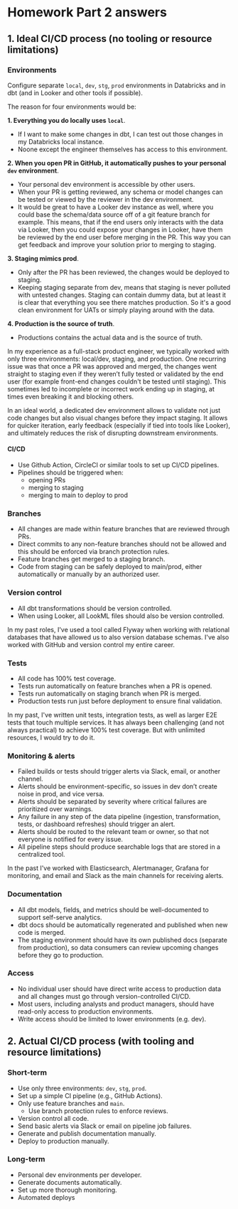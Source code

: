 # Homework Part 2 answers

## 1. Ideal CI/CD process (no tooling or resource limitations)

### Environments

Configure separate `local`, `dev`, `stg`, `prod` environments in Databricks and in dbt (and in Looker and other tools if possible). 

The reason for four environments would be:

**1. Everything you do locally uses `local`**. 

- If I want to make some changes in dbt, I can test out those changes in my Databricks local instance. 
- Noone except the engineer themselves has access to this environment.
   
**2. When you open PR in GitHub, it automatically pushes to your personal `dev` environment**. 

- Your personal dev environment is accessible by other users. 
- When your PR is getting reviewed, any schema or model changes can be tested or viewed by the reviewer in the dev environment.
- It would be great to have a Looker dev instance as well, where you could base the schema/data source off of a git feature 
  branch for example. This means, that if the end users only interacts with the data via Looker, then you could expose your 
  changes in Looker, have them be reviewed by the end user before merging in the PR. This way you can get feedback and 
  improve your solution prior to merging to staging.

**3. Staging mimics prod**.

- Only after the PR has been reviewed, the changes would be deployed to staging. 
- Keeping staging separate from dev, means that staging is never polluted with untested changes. Staging can contain dummy 
  data, but at least it is clear that everything you see there matches production. So it's a good clean environment for 
  UATs or simply playing around with the data.

**4. Production is the source of truth**.

- Productions contains the actual data and is the source of truth.

In my experience as a full-stack product engineer, we typically worked with only three environments: local/dev, 
staging, and production. One recurring issue was that once a PR was approved and merged, the changes went straight to staging even if they 
weren’t fully tested or validated by the end user (for example front-end changes couldn't be tested until staging). 
This sometimes led to incomplete or incorrect work ending up in staging, at times even breaking it and blocking others.

In an ideal world, a dedicated dev environment allows to validate not just code changes but also visual changes before they impact staging. 
It allows for quicker iteration, early feedback (especially if tied into tools like Looker), 
and ultimately reduces the risk of disrupting downstream environments.

#### CI/CD 

- Use Github Action, CircleCI or similar tools to set up CI/CD pipelines. 
- Pipelines should be triggered when:
  - opening PRs 
  - merging to staging
  - merging to main to deploy to prod

### Branches

- All changes are made within feature branches that are reviewed through PRs.
- Direct commits to any non-feature branches should not be allowed and this should be enforced via branch protection rules.
- Feature branches get merged to a staging branch.
- Code from staging can be safely deployed to main/prod, either automatically or manually by an authorized user.

### Version control 

- All dbt transformations should be version controlled.
- When using Looker, all LookML files should also be version controlled.

In my past roles, I've used a tool called Flyway when working with relational databases that have allowed us to also version database schemas.
I've also worked with GitHub and version control my entire career. 

### Tests

- All code has 100% test coverage.
- Tests run automatically on feature branches when a PR is opened.
- Tests run automatically on staging branch when PR is merged.
- Production tests run just before deployment to ensure final validation.

In my past, I've written unit tests, integration tests, as well as larger E2E tests that touch multiple services.
It has always been challenging (and not always practical) to achieve 100% test coverage. But with unlimited resources, I would try to do it.

### Monitoring & alerts

- Failed builds or tests should trigger alerts via Slack, email, or another channel.
- Alerts should be environment-specific, so issues in dev don’t create noise in prod, and vice versa.
- Alerts should be separated by severity where critical failures are prioritized over warnings.
- Any failure in any step of the data pipeline (ingestion, transformation, tests, or dashboard refreshes) should trigger an alert.
- Alerts should be routed to the relevant team or owner, so that not everyone is notified for every issue.
- All pipeline steps should produce searchable logs that are stored in a centralized tool.

In the past I've worked with Elasticsearch, Alertmanager, Grafana for monitoring, and email and Slack as the main channels for receiving alerts.

### Documentation

- All dbt models, fields, and metrics should be well-documented to support self-serve analytics. 
- dbt docs should be automatically regenerated and published when new code is merged.
- The staging environment should have its own published docs (separate from production), so data consumers can review upcoming changes before they go to production.

### Access

- No individual user should have direct write access to production data and all changes must go through version-controlled CI/CD.
- Most users, including analysts and product managers, should have read-only access to production environments.
- Write access should be limited to lower environments (e.g. dev).


## 2. Actual CI/CD process (with tooling and resource limitations)

### Short-term

- Use only three environments: `dev`, `stg`, `prod`.
- Set up a simple CI pipeline (e.g., GitHub Actions).
- Only use feature branches and `main`. 
  - Use branch protection rules to enforce reviews.
- Version control all code.
- Send basic alerts via Slack or email on pipeline job failures.
- Generate and publish documentation manually.
- Deploy to production manually.

### Long-term

- Personal dev environments per developer.
- Generate documents automatically.
- Set up more thorough monitoring.
- Automated deploys
